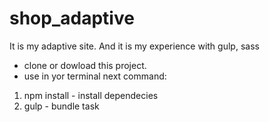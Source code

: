 # shop_adaptive
It is my adaptive site. And it is my experience with gulp, sass


- clone or dowload this project.
- use in yor terminal next command:
1. npm install - install dependecies
2. gulp - bundle task
